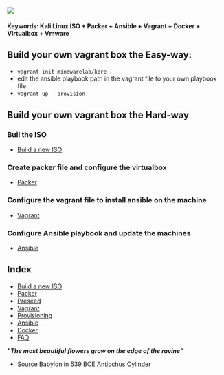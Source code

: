 ![](https://raw.githubusercontent.com/frankietyrine/K-OSINT.iso/master/unnamed.png)
#### Keywords: Kali Linux ISO + Packer + Ansible + Vagrant + Docker + Virtualbox + Vmware

## Build your own vagrant box the Easy-way:
- ```vagrant init mindwarelab/kore```
- edit the ansible playbook path in the vagrant file to your own playbook file
- ```vagrant up --provision```

## Build your own vagrant box the Hard-way
### Buil the ISO
- [Build a new ISO](https://github.com/cybern3tic/devops_notes/blob/master/tutorials/build_new_iso.md)
### Create packer file and configure the virtualbox
- [Packer](https://github.com/cybern3tic/devops_notes/blob/master/tutorials/packer.md)
### Configure the vagrant file to install ansible on the machine
- [Vagrant](https://github.com/cybern3tic/devops_notes/blob/master/tutorials/vagrant.md)
### Configure Ansible playbook and update the machines
- [Ansible](https://github.com/cybern3tic/devops_notes/blob/master/tutorials/ansible.md)

## Index
- [Build a new ISO](https://github.com/cybern3tic/devops_notes/blob/master/tutorials/build_new_iso.md)
- [Packer](https://github.com/cybern3tic/devops_notes/blob/master/tutorials/packer.md)
- [Preseed](https://github.com/cybern3tic/devops_notes/blob/master/tutorials/preseed.md)
- [Vagrant](https://github.com/cybern3tic/devops_notes/blob/master/tutorials/vagrant.md)
- [Provisioning](https://github.com/cybern3tic/devops_notes/blob/master/tutorials/provisioning.md)
- [Ansible](https://github.com/cybern3tic/devops_notes/blob/master/tutorials/ansible.md)
- [Docker](https://github.com/cybern3tic/devops_notes/blob/master/tutorials/docker.md)
- [FAQ](https://github.com/cybern3tic/devops_notes/blob/master/tutorials/FAQ.md)

***"The most beautiful flowers grow on the edge of the ravine"***
- [Source](http://www.achemenet.com/pdf/in-press/VAN-DER-SPEK_Cyrus_the_Great_Exiles_and_Foreign_Gods_June_2013.pdf) Babylon in 539 BCE [Antiochus Cylinder](https://www.livius.org/sources/content/mesopotamian-chronicles-content/antiochus-cylinder/)





